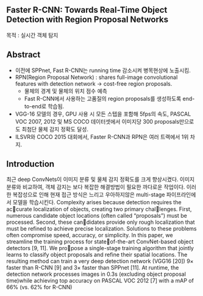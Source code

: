 ## Faster R-CNN: Towards Real-Time Object Detection with Region Proposal Networks
목적 : 실시간 객체 탐지 

## Abstract  
- 이전에 SPPnet, Fast R-CNN는 running time 감소시켜 병목현상에 노출시킴.  
- RPN(Region Proposal Network) : shares full-image convolutional features with detection network -> cost-free region proposals.
  - 물체의 경계 및 물체의 위치 점수 예측
  - Fast R-CNN에서 사용하는 고품질의 region proposals를 생성하도록 end-to-end로 학습됨.
- VGG-16 모델의 경우, GPU 사용 시 모든 스텝을 포함해 5fps의 속도, PASCAL VOC 2007, 2012 및 MS COCO 데이터셋에서 이미지당 300 proposals만으로도 최첨단 물체 감지 정확도 달성.
- ILSVR와 COCO 2015 대회에서, Faster R-CNN과 RPN은 여러 트랙에서 1위 차지.

## Introduction 
최근 deep ConvNets이 이미지 분류 및 물체 감지 정확도를 크게 향상시켰다. 
이미지 분류와 비교하여, 객체 감지는 보다 복잡한 해결방법이 필요한 까다로운 작업이다.
이러한 복잡성으로 인해 현재 접근 방식은 느리고 우아하지않은 multi-stage 파이프라인에서 모델을 학습시킨다. 
Complexity arises because detection requires the accurate localization of objects, creating two primary challenges. First, numerous candidate object locations (often
called “proposals”) must be processed. Second, these candidates provide only rough localization that must be refined
to achieve precise localization. Solutions to these problems
often compromise speed, accuracy, or simplicity.
In this paper, we streamline the training process for stateof-the-art ConvNet-based object detectors [9, 11]. We propose a single-stage training algorithm that jointly learns to
classify object proposals and refine their spatial locations.
The resulting method can train a very deep detection
network (VGG16 [20]) 9× faster than R-CNN [9] and 3×
faster than SPPnet [11]. At runtime, the detection network
processes images in 0.3s (excluding object proposal time)while achieving top accuracy on PASCAL VOC 2012 [7]
with a mAP of 66% (vs. 62% for R-CNN)
